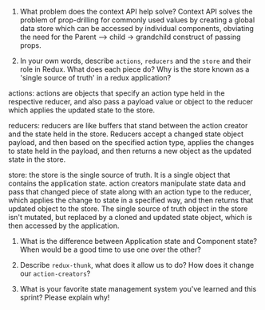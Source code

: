 1. What problem does the context API help solve?
Context API solves the problem of prop-drilling for commonly used values by creating a global data store which can be accessed by individual components, obviating the need for the Parent --> child -> grandchild construct of passing props.

1. In your own words, describe `actions`, `reducers` and the `store` and their role in Redux. What does each piece do? Why is the store known as a 'single source of truth' in a redux application?

actions: actions are objects that specify an action type held in the respective reducer, and also pass a payload value or object to the reducer which applies the updated state to the store. 

reducers: reducers are like buffers that stand between the action creator and the state held in the store. Reducers accept a changed state object payload, and then based on the specified action type, applies the changes to state held in the payload, and then returns a new object as the updated state in the store. 

store: the store is the single source of truth. It is a single object that contains the application state. action creators manipulate state data and pass that changed piece of state along with an action type to the reducer, which applies the change to state in a specified way, and then returns that updated object to the store. The single source of truth object in the store isn't   mutated, but replaced by a cloned and updated state object, which is then accessed by the application. 

1. What is the difference between Application state and Component state? When would be a good time to use one over the other?



1. Describe `redux-thunk`, what does it allow us to do? How does it change our `action-creators`?

1. What is your favorite state management system you've learned and this sprint? Please explain why!
